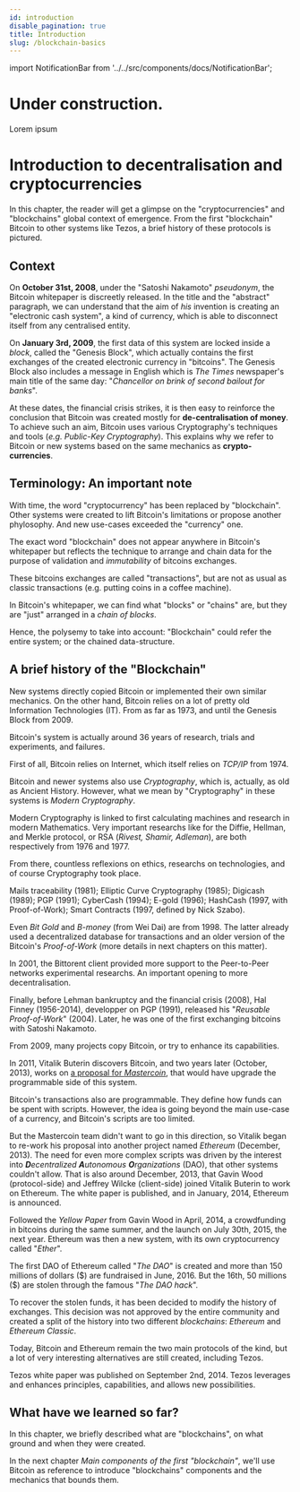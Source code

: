 ```yaml
---
id: introduction
disable_pagination: true
title: Introduction
slug: /blockchain-basics
---
```


import NotificationBar from '../../src/components/docs/NotificationBar';

<h1 className="p">Under construction.</h1>

<NotificationBar>
  <p>
    Lorem ipsum
  </p>
</NotificationBar>

# Introduction to decentralisation and cryptocurrencies

In this chapter, the reader will get a glimpse on the "cryptocurrencies" and "blockchains" global context of emergence. From the first "blockchain" Bitcoin to other systems like Tezos, a brief history of these protocols is pictured.

## Context
On **October 31st, 2008**, under the "Satoshi Nakamoto" _pseudonym_, the Bitcoin whitepaper is discreetly released. In the title and the "abstract" paragraph, we can understand that the aim of _his_ invention is creating an "electronic cash system", a kind of currency, which is able to disconnect itself from any centralised entity.

On **January 3rd, 2009**, the first data of this system are locked inside a _block_, called the "Genesis Block", which actually contains the first exchanges of the created electronic currency in "bitcoins". The Genesis Block also includes a message in English which is _The Times_ newspaper's main title of the same day:
"_Chancellor on brink of second bailout for banks_".

At these dates, the financial crisis strikes, it is then easy to reinforce the conclusion that Bitcoin was created mostly for **de-centralisation of money**. To achieve such an aim, Bitcoin uses various Cryptography's techniques and tools (_e.g. Public-Key Cryptography_). This explains why we refer to Bitcoin or new systems based on the same mechanics as **crypto-currencies**.

## Terminology: An important note
With time, the word "cryptocurrency" has been replaced by "blockchain". Other systems were created to lift Bitcoin's limitations or propose another phylosophy. And new use-cases exceeded the "currency" one.

The exact word "blockchain" does not appear anywhere in Bitcoin's whitepaper but reflects the technique to arrange and chain data for the purpose of validation and _immutability_ of bitcoins exchanges.

These bitcoins exchanges are called "transactions", but are not as usual as classic transactions (e.g. putting coins in a coffee machine).

In Bitcoin's whitepaper, we can find what "blocks" or "chains" are, but they are "just" arranged in a _chain of blocks_.

Hence, the polysemy to take into account: "Blockchain" could refer the entire system; or the chained data-structure.

## A brief history of the "Blockchain"
New systems directly copied Bitcoin or implemented their own similar mechanics. On the other hand, Bitcoin relies on a lot of pretty old Information Technologies (IT). From as far as 1973, and until the Genesis Block from 2009.

Bitcoin's system is actually around 36 years of research, trials and experiments, and failures.

First of all, Bitcoin relies on Internet, which itself relies on _TCP/IP_ from 1974.

Bitcoin and newer systems also use _Cryptography_, which is, actually, as old as Ancient History. However, what we mean by "Cryptography" in these systems is _Modern Cryptography_.

Modern Cryptography is linked to first calculating machines and research in modern Mathematics. Very important researchs like for the Diffie, Hellman, and Merkle protocol, or RSA (_Rivest, Shamir, Adleman_), are both respectively from 1976 and 1977.

From there, countless reflexions on ethics, researchs on technologies, and of course Cryptography took place.

Mails traceability (1981); Elliptic Curve Cryptography (1985); Digicash (1989); PGP (1991); CyberCash (1994); E-gold (1996); HashCash (1997, with Proof-of-Work); Smart Contracts (1997, defined by Nick Szabo).

Even _Bit Gold_ and _B-money_ (from Wei Dai) are from 1998. The latter already used a decentralized database for transactions and an older version of the Bitcoin's _Proof-of-Work_ (more details in next chapters on this matter).

In 2001, the Bittorent client provided more support to the Peer-to-Peer networks experimental researchs. An important opening to more decentralisation.

Finally, before Lehman bankruptcy and the financial crisis (2008), Hal Finney (1956-2014), developper on PGP (1991), released his "_Reusable Proof-of-Work_" (2004). Later, he was one of the first exchanging bitcoins with Satoshi Nakamoto.

From 2009, many projects copy Bitcoin, or try to enhance its capabilities.

In 2011, Vitalik Buterin discovers Bitcoin, and two years later (October, 2013), works on [a proposal for _Mastercoin_](https://web.archive.org/web/20150627031414/http://vbuterin.com/ultimatescripting.html), that would have upgrade the programmable side of this system.

Bitcoin's transactions also are programmable. They define how funds can be spent with scripts. However, the idea is going beyond the main use-case of a currency, and Bitcoin's scripts are too limited.

But the Mastercoin team didn't want to go in this direction, so Vitalik began to re-work his proposal into another project named _Ethereum_ (December, 2013). The need for even more complex scripts was driven by the interest into _**D**ecentralized **A**utonomous **O**rganizations_ (DAO), that other systems couldn't allow. That is also around December, 2013, that Gavin Wood (protocol-side) and Jeffrey Wilcke (client-side) joined Vitalik Buterin to work on Ethereum. The white paper is published, and in January, 2014, Ethereum is announced.

Followed the _Yellow Paper_ from Gavin Wood in April, 2014, a crowdfunding in bitcoins during the same summer, and the launch on July 30th, 2015, the next year. Ethereum was then a new system, with its own cryptocurrency called "_Ether_".

The first DAO of Ethereum called "_The DAO_" is created and more than 150 millions of dollars (\$) are  fundraised in June, 2016. But the 16th, 50 millions (\$) are stolen through the famous "_The DAO hack_".

To recover the stolen funds, it has been decided to modify the history of exchanges. This decision was not approved by the entire community and created a split of the history into two different _blockchains_: _Ethereum_ and _Ethereum Classic_.

Today, Bitcoin and Ethereum remain the two main protocols of the kind, but a lot of very interesting alternatives are still created, including Tezos.

Tezos white paper was published on September 2nd, 2014. Tezos leverages and enhances principles, capabilities, and allows new possibilities.

## What have we learned so far?
In this chapter, we briefly described what are "blockchains", on what ground and when they were created.

In the next chapter _Main components of the first "blockchain"_, we'll use Bitcoin as reference to introduce "blockchains" components and the mechanics that bounds them.
